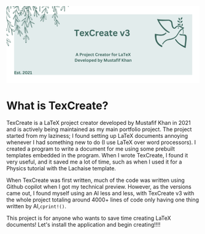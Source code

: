 ![Logo](logo.png)
# What is TexCreate?

TexCreate is a LaTeX project creator developed by Mustafif Khan in 2021 and is actively being maintained as my main portfolio project. The project started from my laziness; I found setting up LaTeX documents annoying whenever I had something new to do (I use LaTeX over word processors). I created a program to write a document for me using some prebuilt templates embedded in the program. When I wrote TexCreate, I found it very useful, and it saved me a lot of time, such as when I used it for a Physics tutorial with the Lachaise template.

When TexCreate was first written, much of the code was written using Github copilot when I got my technical preview. However, as the versions came out, I found myself using an AI less and less, with TexCreate v3 with the whole project totaling around 4000+ lines of code only having one thing written by AI,`cprint!()`.

This project is for anyone who wants to save time creating LaTeX documents! Let's install the application and begin creating!!!!


